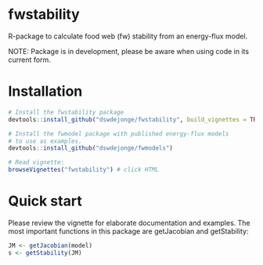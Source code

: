 # fwstability
R-package to calculate food web (fw) stability from an energy-flux model.

NOTE: Package is in development, please be aware when using code in its current form.

# Installation
```r
# Install the fwstability package
devtools::install_github("dswdejonge/fwstability", build_vignettes = TRUE)

# Install the fwmodel package with published energy-flux models
# to use as examples.
devtools::install_github("dswdejonge/fwmodels")

# Read vignette:
browseVignettes("fwstability") # click HTML
```

# Quick start
Please review the vignette for elaborate documentation and examples. 
The most important functions in this package are getJacobian and getStability:
```r
JM <- getJacobian(model)
s <- getStability(JM)
```
